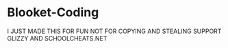 # Blooket-Coding
I JUST MADE THIS FOR FUN NOT FOR COPYING AND STEALING SUPPORT GLIZZY AND SCHOOLCHEATS.NET
